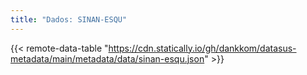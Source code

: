 ```yaml
---
title: "Dados: SINAN-ESQU"
---
```


{{< remote-data-table "https://cdn.statically.io/gh/dankkom/datasus-metadata/main/metadata/data/sinan-esqu.json" >}}
